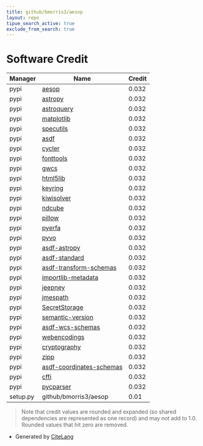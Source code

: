 ```yaml
---
title: github/bmorris3/aesop
layout: repo
tipue_search_active: true
exclude_from_search: true
---
```

# Software Credit

|Manager|Name|Credit|
|-------|----|------|
|pypi|[aesop](https://github.com/rohithmohan/aesop-python)|0.032|
|pypi|[astropy](http://astropy.org)|0.032|
|pypi|[astroquery](https://pypi.org/project/astroquery)|0.032|
|pypi|[matplotlib](https://pypi.org/project/matplotlib)|0.032|
|pypi|[specutils](https://pypi.org/project/specutils)|0.032|
|pypi|[asdf](https://pypi.org/project/asdf)|0.032|
|pypi|[cycler](https://pypi.org/project/cycler)|0.032|
|pypi|[fonttools](https://pypi.org/project/fonttools)|0.032|
|pypi|[gwcs](https://pypi.org/project/gwcs)|0.032|
|pypi|[html5lib](https://pypi.org/project/html5lib)|0.032|
|pypi|[keyring](https://pypi.org/project/keyring)|0.032|
|pypi|[kiwisolver](https://pypi.org/project/kiwisolver)|0.032|
|pypi|[ndcube](https://pypi.org/project/ndcube)|0.032|
|pypi|[pillow](https://pypi.org/project/pillow)|0.032|
|pypi|[pyerfa](https://pypi.org/project/pyerfa)|0.032|
|pypi|[pyvo](https://pypi.org/project/pyvo)|0.032|
|pypi|[asdf-astropy](https://pypi.org/project/asdf-astropy)|0.032|
|pypi|[asdf-standard](https://pypi.org/project/asdf-standard)|0.032|
|pypi|[asdf-transform-schemas](https://pypi.org/project/asdf-transform-schemas)|0.032|
|pypi|[importlib-metadata](https://pypi.org/project/importlib-metadata)|0.032|
|pypi|[jeepney](https://pypi.org/project/jeepney)|0.032|
|pypi|[jmespath](https://pypi.org/project/jmespath)|0.032|
|pypi|[SecretStorage](https://pypi.org/project/SecretStorage)|0.032|
|pypi|[semantic-version](https://pypi.org/project/semantic-version)|0.032|
|pypi|[asdf-wcs-schemas](https://pypi.org/project/asdf-wcs-schemas)|0.032|
|pypi|[webencodings](https://pypi.org/project/webencodings)|0.032|
|pypi|[cryptography](https://pypi.org/project/cryptography)|0.032|
|pypi|[zipp](https://pypi.org/project/zipp)|0.032|
|pypi|[asdf-coordinates-schemas](https://pypi.org/project/asdf-coordinates-schemas)|0.032|
|pypi|[cffi](https://pypi.org/project/cffi)|0.032|
|pypi|[pycparser](https://pypi.org/project/pycparser)|0.032|
|setup.py|github/bmorris3/aesop|0.01|


> Note that credit values are rounded and expanded (so shared dependencies are represented as one record) and may not add to 1.0. Rounded values that hit zero are removed.


- Generated by [CiteLang](https://github.com/vsoch/citelang)

